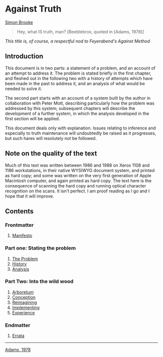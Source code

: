 # Against Truth

[Simon Brooke](mailto:simon@journeyman.cc)

> Hey, what IS truth, man? [Beeblebrox, quoted in [Adams, 1978]]

*This title is, of course, a respectful nod to Feyerabend's Against Method*

## Introduction

This document is in two parts: a  statement of a problem, and an account of an attempt to address  it. The problem is stated briefly in the first chapter, and  fleshed out in the following two with a history of attempts which  have been made in the past to address it, and an analysis of what  would be needed to solve it.

The second part starts with an  account of a system built by the author in collaboration with  Peter Mott, describing particularly how the problem was addressed  by this system; subsequent chapters will describe the development  of a further system, in which the analysis developed in the first  section will be applied.

This document deals only with  explanation. Issues relating to inference and especially to truth  maintenance will undoubtedly be raised as it progresses, but such  hares will resolutely not be followed.

## Note on the quality of the text

Much of this text was written between 1986 and 1988 on Xerox 1108 and 1186 workstations, in their native WYSIWYG document system, and printed as hard copy; and some was written on the very first generation of Apple Macintosh computer, and again printed as hard copy. The text here is the consequence of scanning the hard copy and running optical character recognition on the scans. It isn't perfect. I am proof reading as I go and I hope that it will improve.

## Contents

### Frontmatter

1. [Manifesto](Manifesto.html)

### Part one: Stating the problem

1. [The Problem](TheProblem.html)
2. [History](History.html)
3. [Analysis](Analysis.html)

### Part Two: Into the wild wood

1. [Arboretum](Arboretum.html)
2. [Conception](Conception.html)
3. [Reimagining](Reimagining.html)
4. [Implementing](Implementing.html)
5. [Experience](Experience.html)

### Endmatter

1. [Errata](Errata.html)

----
[Adams, 1978](https://en.wikipedia.org/wiki/The_Hitchhiker%27s_Guide_to_the_Galaxy)
